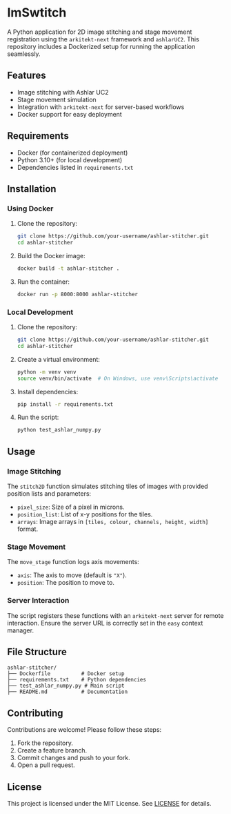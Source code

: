 
# ImSwtitch

A Python application for 2D image stitching and stage movement registration using the `arkitekt-next` framework and `ashlarUC2`. This repository includes a Dockerized setup for running the application seamlessly.

## Features

- Image stitching with Ashlar UC2
- Stage movement simulation
- Integration with `arkitekt-next` for server-based workflows
- Docker support for easy deployment

## Requirements

- Docker (for containerized deployment)
- Python 3.10+ (for local development)
- Dependencies listed in `requirements.txt`

## Installation

### Using Docker

1. Clone the repository:
   ```bash
   git clone https://github.com/your-username/ashlar-stitcher.git
   cd ashlar-stitcher
   ```

2. Build the Docker image:
   ```bash
   docker build -t ashlar-stitcher .
   ```

3. Run the container:
   ```bash
   docker run -p 8000:8000 ashlar-stitcher
   ```

### Local Development

1. Clone the repository:
   ```bash
   git clone https://github.com/your-username/ashlar-stitcher.git
   cd ashlar-stitcher
   ```

2. Create a virtual environment:
   ```bash
   python -m venv venv
   source venv/bin/activate  # On Windows, use venv\Scripts\activate
   ```

3. Install dependencies:
   ```bash
   pip install -r requirements.txt
   ```

4. Run the script:
   ```bash
   python test_ashlar_numpy.py
   ```

## Usage

### Image Stitching

The `stitch2D` function simulates stitching tiles of images with provided position lists and parameters:
- `pixel_size`: Size of a pixel in microns.
- `position_list`: List of x-y positions for the tiles.
- `arrays`: Image arrays in `[tiles, colour, channels, height, width]` format.

### Stage Movement

The `move_stage` function logs axis movements:
- `axis`: The axis to move (default is `"X"`).
- `position`: The position to move to.

### Server Interaction

The script registers these functions with an `arkitekt-next` server for remote interaction. Ensure the server URL is correctly set in the `easy` context manager.

## File Structure

```
ashlar-stitcher/
├── Dockerfile          # Docker setup
├── requirements.txt    # Python dependencies
├── test_ashlar_numpy.py # Main script
├── README.md           # Documentation
```

## Contributing

Contributions are welcome! Please follow these steps:

1. Fork the repository.
2. Create a feature branch.
3. Commit changes and push to your fork.
4. Open a pull request.

## License

This project is licensed under the MIT License. See [LICENSE](LICENSE) for details.


